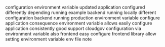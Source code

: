 configuration environment variable updated application configured differently depending running example backend running locally different configuration backend running production environment variable configure application consequence environment variable allows easily configure application consistently good support cloudgov configuration via environment variable also frontend easy configure frontend library allow setting environment variable env file note